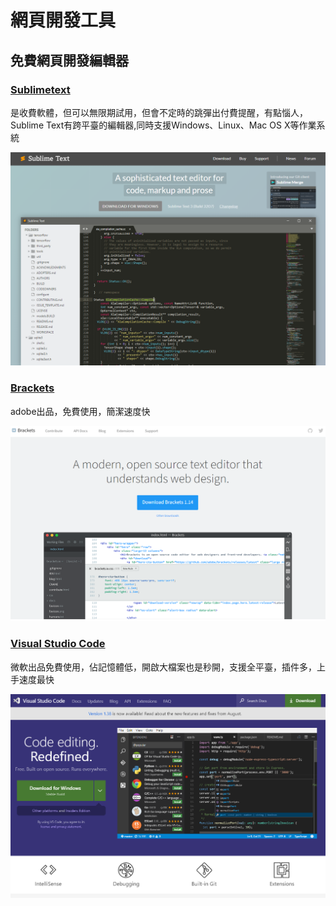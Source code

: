 # 網頁開發工具

## 免費網頁開發編輯器

### [Sublimetext](https://www.sublimetext.com/)

是收費軟體，但可以無限期試用，但會不定時的跳彈出付費提醒，有點惱人，Sublime Text有跨平臺的編輯器,同時支援Windows、Linux、Mac OS X等作業系統



![](../../.gitbook/assets/image%20%2882%29.png)

### [Brackets](http://brackets.io/)

adobe出品，免費使用，簡潔速度快

![](../../.gitbook/assets/image%20%2886%29.png)

### [Visual Studio Code](https://code.visualstudio.com)

微軟出品免費使用，佔記憶體低，開啟大檔案也是秒開，支援全平臺，插件多，上手速度最快

![](../../.gitbook/assets/image%20%287%29.png)


